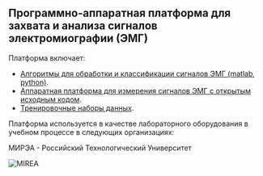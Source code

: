## Программно-аппаратная платформа для захвата и анализа сигналов электромиографии (ЭМГ)

Платформа включает:

* [Алгоритмы для обработки и классификации сигналов ЭМГ (matlab, python)](https://github.com/estel1/emg_platform/blob/master/source/readme.md).
* [Аппаратная платформа для измерения сигналов ЭМГ с открытым исходным кодом](https://github.com/estel1/emg_platform/blob/master/hw_platform/readme.md).
* [Тренировочные наборы данных](https://github.com/estel1/emg_platform/blob/master/data/readme.md). 

Платформа используется в качестве лабораторного оборудования в учебном процессе в следующих организациях:

МИРЭА - Российский Технологический Университет

![MIREA](https://i.ibb.co/DYv06Vw/KBSP-colour.png)

